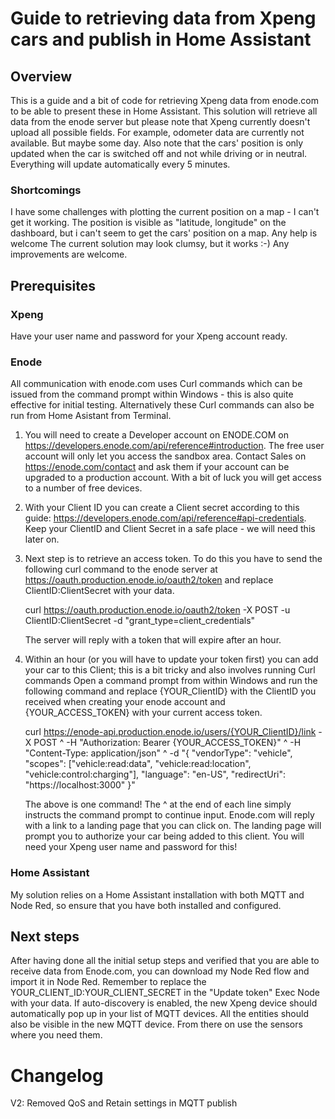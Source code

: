 # Guide to retrieving data from Xpeng cars and publish in Home Assistant

## Overview

This is a guide and a bit of code for retrieving Xpeng data from enode.com to be able to present these in Home Assistant. This solution will retrieve all data from the enode server but please note that Xpeng currently doesn't upload all possible fields. For example, odometer data are currently not available. But maybe some day.
Also note that the cars' position is only updated when the car is switched off and not while driving or in neutral. Everything will update automatically every 5 minutes. 

### Shortcomings
I have some challenges with plotting the current position on a map - I can't get it working. The position is visible as "latitude, longitude" on the dashboard, but i can't seem to get the cars' position on a map. Any help is welcome
The current solution may look clumsy, but it works :-) Any improvements are welcome.


## Prerequisites

### Xpeng

Have your user name and password for your Xpeng account ready.

### Enode

All communication with enode.com uses Curl commands which can be issued from the command prompt within Windows - this is also quite effective for initial testing. 
Alternatively these Curl commands can also be run from Home Asistant from Terminal. 
1. You will need to create a Developer account on ENODE.COM on https://developers.enode.com/api/reference#introduction.
   The free user account will only let you access the sandbox area. Contact Sales on https://enode.com/contact and ask them if your account can be upgraded to a production account.
   With a bit of luck you will get access to a number of free devices.
2. With your Client ID you can create a Client secret according to this guide: https://developers.enode.com/api/reference#api-credentials.
   Keep your ClientID and Client Secret in a safe place - we will need this later on.
4. Next step is to retrieve an access token. To do this you have to send the following curl command to the enode server at https://oauth.production.enode.io/oauth2/token and replace ClientID:ClientSecret with your data.
      
   curl https://oauth.production.enode.io/oauth2/token -X POST -u ClientID:ClientSecret -d "grant_type=client_credentials"

   The server will reply with a token that will expire after an hour.
5. Within an hour (or you will have to update your token first) you can add your car to this Client; this is a bit tricky and also involves running Curl commands
   Open a command prompt from within Windows and run the following command and replace {YOUR_ClientID} with the ClientID you received when creating your enode account and {YOUR_ACCESS_TOKEN} with your current access token.

   curl https://enode-api.production.enode.io/users/{YOUR_ClientID}/link -X POST ^
   -H "Authorization: Bearer {YOUR_ACCESS_TOKEN}" ^
   -H "Content-Type: application/json" ^
   -d "{ \"vendorType\": \"vehicle\", \"scopes\": [\"vehicle:read:data\", \"vehicle:read:location\", \"vehicle:control:charging\"], \"language\": \"en-US\", \"redirectUri\": \"https://localhost:3000\" }"

   The above is one command! The ^ at the end of each line simply instructs the command prompt to continue input. Enode.com will reply with a link to a landing page that you can click on. The landing page will prompt you to authorize your car being added to this client. You will need your Xpeng user name and password for this!


### Home Assistant

My solution relies on a Home Assistant installation with both MQTT and Node Red, so ensure that you have both installed and configured.

## Next steps

After having done all the initial setup steps and verified that you are able to receive data from Enode.com, you can download my Node Red flow and import it in Node Red. Remember to replace the YOUR_CLIENT_ID:YOUR_CLIENT_SECRET in the "Update token" Exec Node with your data. If auto-discovery is enabled, the new Xpeng device should automatically pop up in your list of MQTT devices. All the entities should also be visible in the new MQTT device. From there on use the sensors where you need them.

# Changelog
V2: Removed QoS and Retain settings in MQTT publish




